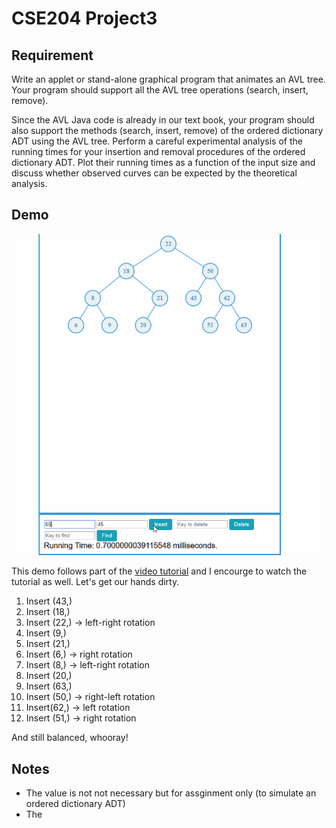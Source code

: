 # CSE204 Project3

## Requirement

Write an applet or stand-alone graphical program that animates an AVL tree. Your program should support all the AVL tree operations (search, insert, remove).

Since the AVL Java code is already in our text book, your program should also support the methods (search, insert, remove) of the ordered dictionary ADT using the AVL tree. Perform a careful experimental analysis of the running times for your insertion and removal procedures of the ordered dictionary ADT. Plot their running times as a function of the input size and discuss whether observed curves can be expected by the theoretical analysis.

## Demo

![Screenshot](demo.gif)

This demo follows part of the [video tutorial](https://www.youtube.com/watch?v=7m94k2Qhg68) and I encourge to watch the tutorial as well. Let's get our hands dirty.

1.  Insert (43,)
2.  Insert (18,)
3.  Insert (22,) -> left-right rotation
4.  Insert (9,)
5.  Insert (21,)
6.  Insert (6,) -> right rotation
7.  Insert (8,) -> left-right rotation
8.  Insert (20,)
9.  Insert (63,)
10. Insert (50,) -> right-left rotation
11. Insert(62,) -> left rotation
12. Insert (51,) -> right rotation

And still balanced, whooray!

## Notes

* The value is not not necessary but for assginment only (to simulate an ordered dictionary ADT)
* The
